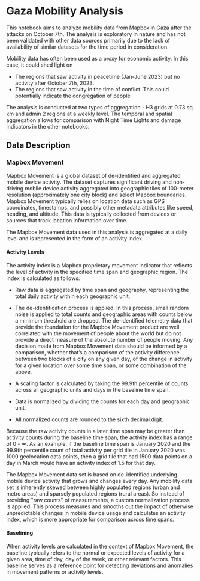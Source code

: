# Gaza Mobility Analysis

This notebook aims to analyze mobility data from Mapbox in Gaza after the attacks on October 7th. The analysis is exploratory in nature and has not been validated with other data sources primarily due to the lack of availability of similar datasets for the time period in consideration.

Mobility data has often been used as a proxy for economic activity. In this case, it could shed light on
* The regions that saw activity in peacetime (Jan-June 2023) but no activity after October 7th, 2023.
* The regions that saw activity in the time of conflict. This could potentially indicate the congregation of people

The analysis is conducted at two types of aggregation - H3 grids at 0.73 sq. km and admin 2 regions at a weekly level. The temporal and spatial aggregation allows for comparison with Night Time Lights and damage indicators in the other notebooks.

## Data Description

### Mapbox Movement

Mapbox Movement is a global dataset of de-identified and aggregated mobile device activity. The dataset captures significant driving and non-driving mobile device activity aggregated into geographic tiles of 100-meter resolution (approximately one city block) and select Mapbox boundaries. Mapbox Movement typically relies on location data such as GPS coordinates, timestamps, and possibly other metadata attributes like speed, heading, and altitude. This data is typically collected from devices or sources that track location information over time.

The Mapbox Movement data used in this analysis is aggregated at a daily level and is represented in the form of an activity index.


#### Activity Levels

The activity index is a Mapbox proprietary movement indicator that reflects the level of activity in the specified time span and geographic region. The index is calculated as follows:

* Raw data is aggregated by time span and geography, representing the total daily activity within each geographic unit.
* The de-identification process is applied. In this process, small random noise is applied to total counts and geographic areas with counts below a minimum threshold are dropped.
    The de-identified telemetry data that provide the foundation for the Mapbox Movement product are well correlated with the movement of people about the world but do not provide a direct measure of the absolute number of people moving. Any decision made from Mapbox Movement data should be informed by a comparison, whether that’s a comparison of the activity difference between two blocks of a city on any given day, of the change in activity for a given location over some time span, or some combination of the above.

* A scaling factor is calculated by taking the 99.9th percentile of counts across all geographic units and days in the baseline time span.
* Data is normalized by dividing the counts for each day and geographic unit.
* All normalized counts are rounded to the sixth decimal digit.

Because the raw activity counts in a later time span may be greater than activity counts during the baseline time span, the activity index has a range of 0 - ∞. As an example, if the baseline time span is January 2020 and the 99.9th percentile count of total activity per grid tile in January 2020 was 1000 geolocation data points, then a grid tile that had 1500 data points on a day in March would have an activity index of 1.5 for that day.

The Mapbox Movement data set is based on de-identified underlying mobile device activity that grows and changes every day. Any mobility data set is inherently skewed between highly populated regions (urban and metro areas) and sparsely populated regions (rural areas). So instead of providing "raw counts" of measurements, a custom normalization process is applied. This process measures and smooths out the impact of otherwise unpredictable changes in mobile device usage and calculates an activity index, which is more appropriate for comparison across time spans.

#### Baselining

When activity levels are calculated in the context of Mapbox Movement, the baseline typically refers to the normal or expected levels of activity for a given area, time of day, day of the week, or other relevant factors. This baseline serves as a reference point for detecting deviations and anomalies in movement patterns or activity levels.
